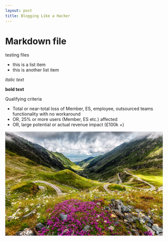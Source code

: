 ```yaml
---
layout: post
title: Blogging Like a Hacker
---
```


# Markdown file

testing files 

- this is a list item 
- this is another list item


*italic text*

**bold text**

Qualifying criteria

- Total or near-total loss of Member, ES, employee, outsourced teams functionality with no workaround
- OR, 25% or more users (Member, ES etc.) affected
- OR, large potential or actual revenue impact (£100k +)

<img src="https://github.com/dkhuntrods/dkhuntrods.github.io/blob/main/europe_romania_transfagarasan_road_transylvania_carpathian_mountains_gallery.jpg" />
